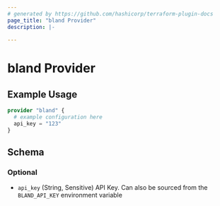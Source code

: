 ```yaml
---
# generated by https://github.com/hashicorp/terraform-plugin-docs
page_title: "bland Provider"
description: |-
  
---
```


# bland Provider



## Example Usage

```terraform
provider "bland" {
  # example configuration here
  api_key = "123"
}
```

<!-- schema generated by tfplugindocs -->
## Schema

### Optional

- `api_key` (String, Sensitive) API Key.  Can also be sourced from the `BLAND_API_KEY` environment variable
